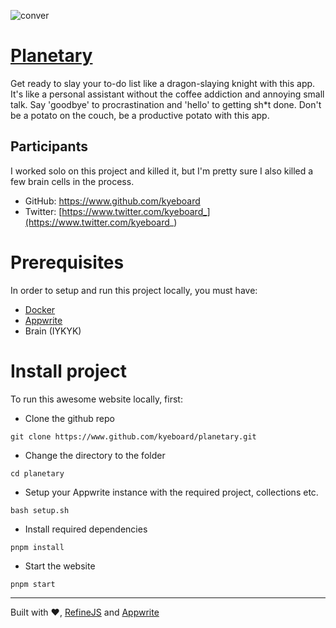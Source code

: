 ![conver](https://user-images.githubusercontent.com/115910279/219828995-7f24dd9a-55a2-4a8a-a53a-fa0d54810847.jpg)

# [Planetary](https://planetary.kyeboard.me)

Get ready to slay your to-do list like a dragon-slaying knight with this app. It's like a personal assistant without the coffee addiction and annoying small talk. Say 'goodbye' to procrastination and 'hello' to getting sh*t done. Don't be a potato on the couch, be a productive potato with this app.

## Participants
I worked solo on this project and killed it, but I'm pretty sure I also killed a few brain cells in the process.

- GitHub: https://www.github.com/kyeboard
- Twitter: [https://www.twitter.com/kyeboard_](https://www.twitter.com/kyeboard_)

# Prerequisites
In order to setup and run this project locally, you must have:

- [Docker](https://www.docker.com/)
- [Appwrite](https://www.appwrite.io/)
- Brain (IYKYK)

# Install project
To run this awesome website locally, first:

- Clone the github repo
```
git clone https://www.github.com/kyeboard/planetary.git
```

- Change the directory to the folder
```
cd planetary
```

- Setup your Appwrite instance with the required project, collections etc.
```
bash setup.sh
```

- Install required dependencies
```
pnpm install
```

- Start the website
```
pnpm start
```

<hr />

Built with ♥, [RefineJS](https://refine.dev/) and [Appwrite](https://www.appwrite.io)
